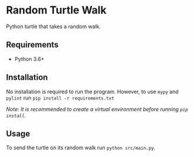 # Random Turtle Walk

Python turtle that takes a random walk.

## Requirements
+ Python 3.6+

## Installation
No installation is required to run the program.
However, to use `mypy` and `pylint` run `pip install -r requirements.txt`  

*Note: It is recommended to create a virtual environment before running `pip install`.*

## Usage
To send the turtle on its random walk run `python src/main.py`.
